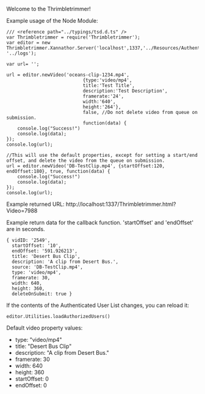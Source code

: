 Welcome to the Thrimbletrimmer!

Example usage of the Node Module:

```
/// <reference path="../typings/tsd.d.ts" />
var Thrimbletrimmer = require('Thrimbletrimmer');
var editor = new Thrimbletrimmer.Xannathor.Server('localhost',1337,'../Resources/AuthenticatedUserList.txt','../Videos', '../logs');

var url= '';

url = editor.newVideo('oceans-clip-1234.mp4', 
							{type:'video/mp4',
							title:'Test Title',
							description:'Test Description',
							framerate:'24',
							width:'640',
							height:'264'}, 
							false, //Do not delete video from queue on submission.
							function(data) {
	console.log("Success!")
	console.log(data);
});
console.log(url);

//This will use the default properties, except for setting a start/end offset, and delete the video from the queue on submission.
url = editor.newVideo('DB-TestClip.mp4', {startOffset:120, endOffset:180}, true, function(data) {
	console.log("Success!")
	console.log(data);
});
console.log(url);
```

Example returned URL:
http://localhost:1337/Thrimbletrimmer.html?Video=7988

Example return data for the callback function. 'startOffset' and 'endOffset' are in seconds.
```
{ vidID: '2549',
  startOffset: '10',
  endOffset: '591.926213',
  title: 'Desert Bus Clip',
  description: 'A clip from Desert Bus.',
  source: 'DB-TestClip.mp4',
  type: 'video/mp4',
  framerate: 30,
  width: 640,
  height: 360,
  deleteOnSubmit: true }
 ```
  
If the contents of the Authenticated User List changes, you can reload it:
```
editor.Utilities.loadAuthorizedUsers()
``` 

Default video property values:
* type: "video/mp4"
* title: "Desert Bus Clip"
* description: "A clip from Desert Bus."
* framerate: 30
* width: 640
* height: 360
* startOffset: 0
* endOffset: 0
